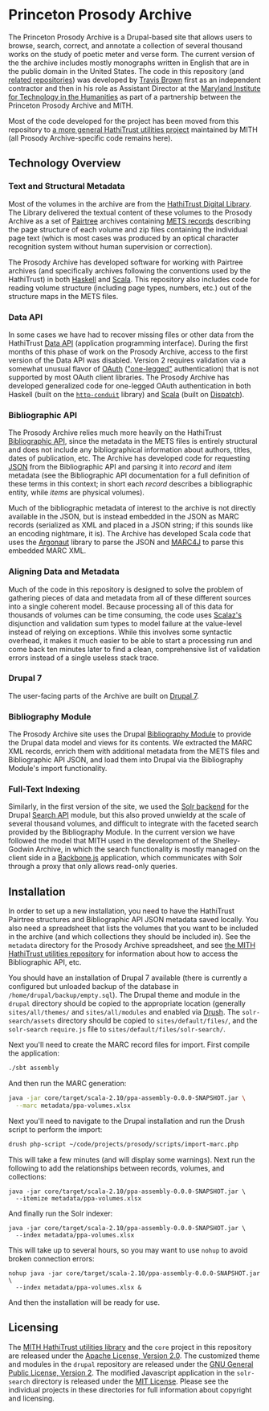 Princeton Prosody Archive
=========================

The Princeton Prosody Archive is a Drupal-based site that allows users
to browse, search, correct, and annotate a collection of several thousand
works on the study of poetic meter and verse form. The current version of
the the archive includes mostly monographs written in English that are in
the public domain in the United States. The code in this repository (and
[related repositories](https://github.com/umd-mith/hathi)) was developed by
[Travis Brown](https://twitter.com/travisbrown)
first as an independent contractor and then in his role as Assistant Director
at the [Maryland Institute for Technology in the Humanities](http://mith.umd.edu/)
as part of a partnership between the Princeton Prosody Archive and MITH.

Most of the code developed for the project has been moved from this repository
to [a more general HathiTrust utilities project](https://github.com/umd-mith/hathi)
maintained by MITH (all Prosody Archive-specific code remains here).

Technology Overview
-------------------

### Text and Structural Metadata

Most of the volumes in the archive are from the [HathiTrust Digital
Library](http://www.hathitrust.org/). The Library delivered the textual
content of these volumes to the Prosody Archive as a set of
[Pairtree](https://confluence.ucop.edu/display/Curation/PairTree)
archives containing [METS records](http://www.loc.gov/standards/mets/METSOverview.v2.html)
describing the page structure of each volume and zip files containing
the individual page text (which is most cases was produced by an optical
character recognition system without human supervision or correction).

The Prosody Archive has developed software for working with Pairtree archives
(and specifically archives following the conventions used by the HathiTrust)
in both [Haskell](https://github.com/travisbrown/haskell-pairtree) and
[Scala](blob/master/hathi/src/main/scala/util/pairtree.scala). This repository
also includes code for reading volume structure (including page types, numbers,
etc.) out of the structure maps in the METS files.

### Data API

In some cases we have had to recover missing files or other data from the
HathiTrust [Data API](http://www.hathitrust.org/data_api) (application programming interface).
During the first
months of this phase of work on the Prosody Archive, access to the first
version of the Data API was disabled. Version 2 requires validation via a
somewhat unusual flavor of [OAuth](http://oauth.net/)
(["one-legged"](https://github.com/Mashape/mashape-oauth/blob/master/FLOWS.md#oauth-10a-one-legged)
authentication) that is not supported by most OAuth client libraries.
The Prosody Archive has developed generalized code for one-legged
OAuth authentication in both Haskell (built on the
[`http-conduit`](http://hackage.haskell.org/package/http-conduit) library)
and [Scala](blob/master/http://hackage.haskell.org/package/http-conduit) (built on
[Dispatch](http://dispatch.databinder.net/Dispatch.html)).

### Bibliographic API

The Prosody Archive relies much more heavily on the HathiTrust
[Bibliographic API](http://www.hathitrust.org/bib_api), since the metadata
in the METS files is entirely structural and does not include any bibliographical
information about authors, titles, dates of publication, etc.
The Archive has developed code for requesting [JSON](http://www.json.org/) from
the Bibliographic API and parsing it into _record_ and _item_ metadata (see the
Bibliographic API documentation for a full definition of these terms in this context;
in short each _record_ describes a bibliographic entity, while _items_ are physical
volumes).

Much of the bibliographic metadata of interest to the archive is not directly
available in the JSON, but is instead embedded in the JSON as MARC records
(serialized as XML and placed in a JSON string; if this sounds like an encoding
nightmare, it is). The Archive has developed Scala code that uses the
[Argonaut](http://argonaut.io/) library to parse the JSON and 
[MARC4J](https://github.com/marc4j/marc4j) to parse this embedded MARC XML.

### Aligning Data and Metadata

Much of the code in this repository is designed to solve the problem of gathering
pieces of data and metadata from all of these different sources into a single
coherent model. Because processing all of this data for thousands of volumes can
be time consuming, the code uses [Scalaz's](https://github.com/scalaz/scalaz)
disjunction and validation sum types to model failure at the value-level instead
of relying on exceptions. While this involves some syntactic overhead, it makes
it much easier to be able to start a processing run and come back ten minutes later
to find a clean, comprehensive list of validation errors instead of a single useless
stack trace.

### Drupal 7

The user-facing parts of the Archive are built on [Drupal 7](https://drupal.org/drupal-7.0).

### Bibliography Module

The Prosody Archive site uses the Drupal [Bibliography Module](https://drupal.org/project/biblio)
to provide the Drupal data model and views for its contents.
We extracted the MARC XML records, enrich them with additional metadata
from the METS files and Bibliographic API JSON, and load them into Drupal via the
Bibliography Module's import functionality.

### Full-Text Indexing

Similarly, in the first version of the site, we used the
[Solr backend](https://drupal.org/project/search_api_solr) for the Drupal
[Search API](https://drupal.org/project/search_api) module, but this also proved unwieldy
at the scale of several thousand volumes, and difficult to integrate with the faceted
search provided by the Bibliography Module. In the current version we have followed the
model that MITH used in the development of the Shelley-Godwin Archive, in which the
search functionality is mostly managed on the client side in a [Backbone.js](http://backbonejs.org/)
application, which communicates with Solr through a proxy that only allows read-only
queries.

Installation
------------

In order to set up a new installation, you need to have the HathiTrust Pairtree structures
and Bibliographic API JSON metadata saved locally. You also need a spreadsheet that
lists the volumes that you want to be included in the archive (and which collections they
should be included in). See the `metadata` directory for the Prosody Archive spreadsheet,
and see [the MITH HathiTrust utilities repository](https://github.com/umd-mith/hathi) for
information about how to access the Bibliographic API, etc.

You should have an installation of Drupal 7 available (there is currently a configured
but unloaded backup of the database in `/home/drupal/backup/empty.sql`).
The Drupal theme and module in the
`drupal` directory should be copied to the appropriate location (generally `sites/all/themes/`
and `sites/all/modules` and enabled via [Drush](https://drupal.org/project/drush).
The `solr-search/assets` directory should be copied to `sites/default/files/`, and
the `solr-search` `require.js` file to `sites/default/files/solr-search/`.

Next you'll need to create the MARC record files for import. First compile the application:

``` bash
./sbt assembly
```

And then run the MARC generation:

``` bash
java -jar core/target/scala-2.10/ppa-assembly-0.0.0-SNAPSHOT.jar \
  --marc metadata/ppa-volumes.xlsx
```

Next you'll need to navigate to the Drupal installation and run the Drush script
to perform the import:

``` bash
drush php-script ~/code/projects/prosody/scripts/import-marc.php
```

This will take a few minutes (and will display some warnings).
Next run the following to add the relationships
between records, volumes, and collections:

```
java -jar core/target/scala-2.10/ppa-assembly-0.0.0-SNAPSHOT.jar \
  --itemize metadata/ppa-volumes.xlsx
```

And finally run the Solr indexer:

```
java -jar core/target/scala-2.10/ppa-assembly-0.0.0-SNAPSHOT.jar \
  --index metadata/ppa-volumes.xlsx
```

This will take up to several hours, so you may want to use `nohup` to avoid
broken connection errors:

```
nohup java -jar core/target/scala-2.10/ppa-assembly-0.0.0-SNAPSHOT.jar \
  --index metadata/ppa-volumes.xlsx &
```

And then the installation will be ready for use.

Licensing
---------

The [MITH HathiTrust utilities library](https://github.com/umd-mith/hathi) and the `core`
project in this repository are released under the [Apache License, Version 2.0](http://www.apache.org/licenses/LICENSE-2.0).
The customized theme and modules in the `drupal` repository are released under the
[GNU General Public License, Version 2](http://www.gnu.org/licenses/old-licenses/gpl-2.0.html).
The modified Javascript application in the `solr-search` directory is released under the
[MIT License](http://opensource.org/licenses/MIT). Please see the individual projects
in these directories for full information about copyright and licensing.

